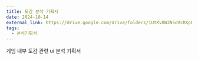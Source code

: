 ```yaml
---
title: 도감 분석 기획서
date: 2024-10-14
external_link: https://drive.google.com/drive/folders/1UtKv0W3NSoVcRXpQFQu4hZqOJGZPYHjW?usp=sharing
tags:
  - 분석기획서
---
```


게임 내부 도감 관련 ui 분석 기획서

<!--more-->
